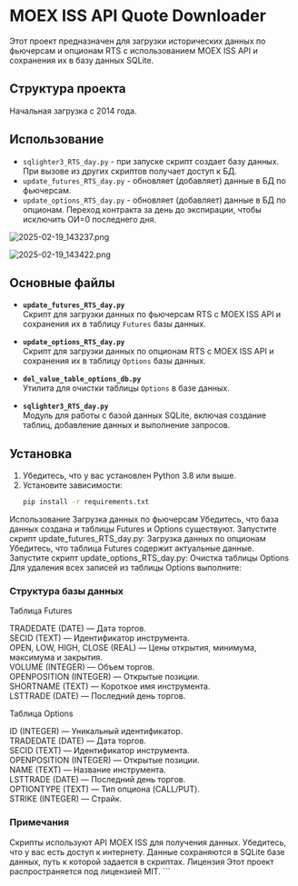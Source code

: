 # MOEX ISS API Quote Downloader

Этот проект предназначен для загрузки исторических данных по фьючерсам и опционам RTS с использованием MOEX ISS API и сохранения их в базу данных SQLite.

## Структура проекта

Начальная загрузка с 2014 года.

## Использование

* `sqlighter3_RTS_day.py` - при запуске скрипт создает базу данных. 
При вызове из других скриптов получает доступ к БД.
* `update_futures_RTS_day.py` - обновляет (добавляет) данные в БД по фьючерсам.
* `update_options_RTS_day.py` - обновляет (добавляет) данные в БД по опционам.
Переход контракта за день до экспирации, чтобы исключить ОИ=0 последнего дня.

![2025-02-19_143237.png](2025-02-19_143237.png)

![2025-02-19_143422.png](2025-02-19_143422.png)


## Основные файлы

- **`update_futures_RTS_day.py`**  
  Скрипт для загрузки данных по фьючерсам RTS с MOEX ISS API и сохранения их в таблицу `Futures` базы данных.

- **`update_options_RTS_day.py`**  
  Скрипт для загрузки данных по опционам RTS с MOEX ISS API и сохранения их в таблицу `Options` базы данных.

- **`del_value_table_options_db.py`**  
  Утилита для очистки таблицы `Options` в базе данных.

- **`sqlighter3_RTS_day.py`**  
  Модуль для работы с базой данных SQLite, включая создание таблиц, добавление данных и выполнение запросов.

## Установка

1. Убедитесь, что у вас установлен Python 3.8 или выше.
2. Установите зависимости:
   ```bash
   pip install -r requirements.txt

Использование
Загрузка данных по фьючерсам
Убедитесь, что база данных создана и таблицы Futures и Options существуют.
Запустите скрипт update_futures_RTS_day.py:
Загрузка данных по опционам
Убедитесь, что таблица Futures содержит актуальные данные.
Запустите скрипт update_options_RTS_day.py:
Очистка таблицы Options
Для удаления всех записей из таблицы Options выполните:

### Структура базы данных
Таблица Futures

TRADEDATE (DATE) — Дата торгов.  
SECID (TEXT) — Идентификатор инструмента.  
OPEN, LOW, HIGH, CLOSE (REAL) — Цены открытия, минимума, максимума и закрытия.  
VOLUME (INTEGER) — Объем торгов.  
OPENPOSITION (INTEGER) — Открытые позиции.  
SHORTNAME (TEXT) — Короткое имя инструмента.  
LSTTRADE (DATE) — Последний день торгов.  

Таблица Options

ID (INTEGER) — Уникальный идентификатор.  
TRADEDATE (DATE) — Дата торгов.  
SECID (TEXT) — Идентификатор инструмента.  
OPENPOSITION (INTEGER) — Открытые позиции.  
NAME (TEXT) — Название инструмента.  
LSTTRADE (DATE) — Последний день торгов.  
OPTIONTYPE (TEXT) — Тип опциона (CALL/PUT).  
STRIKE (INTEGER) — Страйк.  

### Примечания
Скрипты используют API MOEX ISS для получения данных. Убедитесь, что у вас есть доступ к интернету.
Данные сохраняются в SQLite базе данных, путь к которой задается в скриптах.
Лицензия
Этот проект распространяется под лицензией MIT. ```